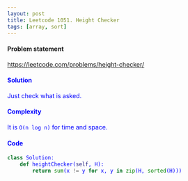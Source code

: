 ```yaml
---
layout: post
title: Leetcode 1051. Height Checker
tags: [array, sort]
---
```


#### Problem statement

<a href="https://leetcode.com/problems/height-checker/"> <font color = blue>https://leetcode.com/problems/height-checker/

#### Solution
Just check what is asked.

#### Complexity
It is `O(n log n)` for time and space.

#### Code
```python
class Solution:
    def heightChecker(self, H):
        return sum(x != y for x, y in zip(H, sorted(H)))
```
